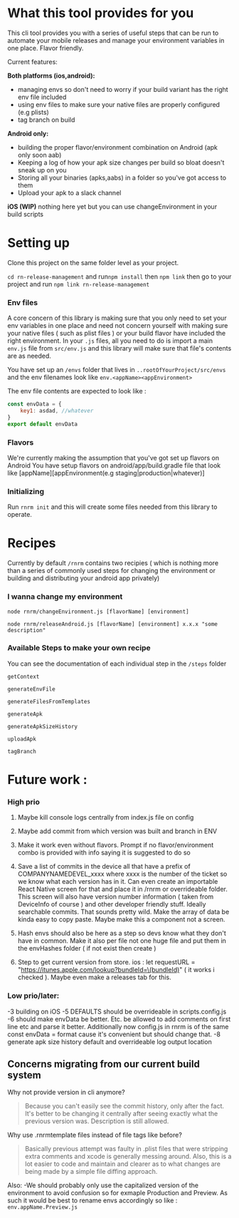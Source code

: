 # What this tool provides for you

This cli tool provides you with a series of useful steps that can be run to automate your mobile releases and manage your environment variables in one place. Flavor friendly.

Current features:

**Both platforms (ios,android):**
- managing envs so don't need to worry if your build variant has the right env file included
- using env files to make sure your native files are properly configured (e.g plists)
- tag branch on build

**Android only:**
- building the proper flavor/environment combination on Android (apk only soon aab)
- Keeping a log of how your apk size changes per build so bloat doesn't sneak up on you
- Storing all your binaries (apks,aabs) in a folder so you've got access to them
- Upload your apk to a slack channel

**iOS (WIP)**
nothing here yet but you can use changeEnvironment in your build scripts

# Setting up

Clone this project on the same folder level as your project.

`cd rn-release-management` and run`npm install` then `npm link`
then go to your project and run `npm link rn-release-management`
### Env files

A core concern of this library is making sure that you only need to set your env variables in one place and need not concern yourself with making sure your native files ( such as plist files ) or your build flavor have included the right environment. In your `.js` files, all you need to do is import a main `env.js` file from `src/env.js` and this library will make sure that file's contents are as needed.

You have set up an `/envs` folder that lives in `..rootOfYourProject/src/envs` and the env filenames look like
`env.<appName><appEnvironment>`

The env file contents are expected to look like :
```js
const envData = {
    key1: asdad, //whatever
}
export default envData
```

### Flavors

We're currently making the assumption that you've got set up flavors on Android
You have setup flavors on android/app/build.gradle file that look like
[appName][appEnvironment(e.g staging|production|whatever)]

### Initializing

Run `rnrm init` and this will create some files needed from this library to operate.

# Recipes
Currently by default `/rnrm` contains two recipies ( which is nothing more than a series of commonly used steps for changing the environment or building and distributing your android app privately)

### I wanna change my environment
`node rnrm/changeEnvironment.js [flavorName] [environment]` 

`node rnrm/releaseAndroid.js [flavorName] [environment] x.x.x "some description"`

### Available Steps to make your own recipe

You can see the documentation of each individual step in the `/steps` folder

`getContext`

`generateEnvFile`

`generateFilesFromTemplates`

`generateApk`

`generateApkSizeHistory`

`uploadApk`

`tagBranch`

# Future work :

### High prio

1. Maybe kill console logs centrally from index.js file on config
2. Maybe add commit from which version was built and branch in ENV

2. Make it work even without flavors. Prompt if no flavor/environment combo is provided with info saying it is suggested to do so

3. Save a list of commits in the device all that have a prefix of COMPANYNAMEDEVEL_xxxx where xxxx is the number of the ticket so we know what each version has in it. Can even create an importable React Native screen for that and place it in /rnrm or overrideable folder. This screen will also have version number information ( taken from DeviceInfo of course ) and other developer friendly stuff. Ideally searchable commits. That sounds pretty wild. Make the array of data be kinda easy to copy paste. Maybe make this a component not a screen.

4. Hash envs should also be here as a step so devs know what they don't have in common. Make it also per file not one huge file and put them in the envHashes folder ( if not exist then create )

5. Step to get current version from store.
ios : let requestURL = "https://itunes.apple.com/lookup?bundleId=\(bundleId)" ( it works i checked ). Maybe even make a releases tab for this.

### Low prio/later:
-3 building on iOS
-5 DEFAULTS should be overrideable in scripts.config.js
-6 should make envData be better. Etc. be allowed to add comments on first line etc and parse it better. Additionally now config.js in rnrm is of the same const envData = format cause it's convenient but should change that. 
-8 generate apk size history default and overrideable log output location

## Concerns migrating from our current build system

Why not provide version in cli anymore?
> Because you can't easily see the commit history, only after the fact. It's better to be changing it centrally after seeing exactly what the previous version was. Description is still allowed.

Why use .rnrmtemplate files instead of file tags like before?
> Basically previous attempt was faulty in .plist files that were stripping extra comments and xcode is generally messing around. Also, this is a lot easier to code and maintain and clearer as to what changes are being made by a simple file diffing approach.

Also:
-We should probably only use the capitalized version of the environment to avoid confusion so for exmaple Production and Preview. As such it would be best to rename envs accordingly so like : 
`env.appName.Preview.js`